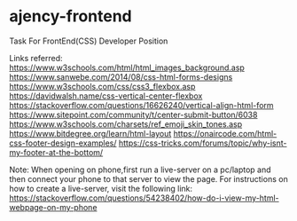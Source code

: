 # ajency-frontend
Task For FrontEnd(CSS) Developer Position


Links referred:
https://www.w3schools.com/html/html_images_background.asp
https://www.sanwebe.com/2014/08/css-html-forms-designs
https://www.w3schools.com/css/css3_flexbox.asp
https://davidwalsh.name/css-vertical-center-flexbox
https://stackoverflow.com/questions/16626240/vertical-align-html-form
https://www.sitepoint.com/community/t/center-submit-button/6038
https://www.w3schools.com/charsets/ref_emoji_skin_tones.asp
https://www.bitdegree.org/learn/html-layout
https://onaircode.com/html-css-footer-design-examples/
https://css-tricks.com/forums/topic/why-isnt-my-footer-at-the-bottom/





Note:
When opening on phone,first run a live-server on a pc/laptop and then connect your phone to that server to view the page.
For instructions on how to create a live-server, visit the following link:
https://stackoverflow.com/questions/54238402/how-do-i-view-my-html-webpage-on-my-phone
